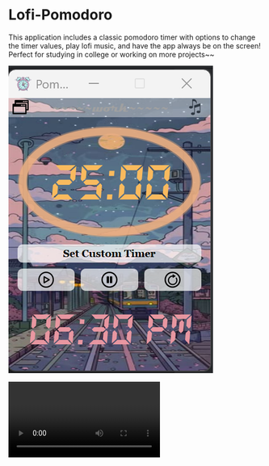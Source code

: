 # Lofi-Pomodoro
This application includes a classic pomodoro timer with options to change the timer values, play lofi music, and have the app always be on the screen! Perfect for studying in college or working on more projects~~


![project description](pom_projectphoto.png)

![project_video](app_video.mp4)
